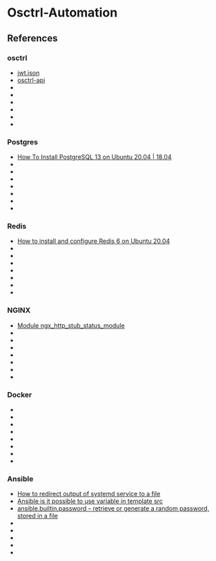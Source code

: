 # Osctrl-Automation


## References
### osctrl
* [jwt.json](https://github.com/jmpsec/osctrl/blob/93e91ac74c6e667fd7380f85b66bc31f64dcdf49/deploy/docker/conf/osctrl/jwt.json)
* [osctrl-api](https://app.swaggerhub.com/apis-docs/jmpsec/osctrl-api/0.2.8)
* []()
* []()
* []()
* []()
* []()
* []()

### Postgres
* [How To Install PostgreSQL 13 on Ubuntu 20.04 | 18.04](https://computingforgeeks.com/how-to-install-postgresql-13-on-ubuntu/)
* []()
* []()
* []()
* []()
* []()
* []()
* []()

### Redis
* [How to install and configure Redis 6 on Ubuntu 20.04](https://citizix.com/how-to-install-and-configure-redis-6-on-ubuntu-20-04/)
* []()
* []()
* []()
* []()
* []()
* []()
* []()

### NGINX
* [Module ngx_http_stub_status_module](https://nginx.org/en/docs/http/ngx_http_stub_status_module.html#stub_status)
* []()
* []()
* []()
* []()
* []()
* []()
* []()

### Docker
* []()
* []()
* []()
* []()
* []()
* []()
* []()
* []()

### Ansible
* [How to redirect output of systemd service to a file](https://stackoverflow.com/questions/37585758/how-to-redirect-output-of-systemd-service-to-a-file)
* [Ansible is it possible to use variable in template src](https://serverfault.com/questions/1009917/ansible-is-it-possible-to-use-variable-in-template-src)
* [ansible.builtin.password – retrieve or generate a random password, stored in a file](https://docs.ansible.com/ansible/latest/collections/ansible/builtin/password_lookup.html)
* []()
* []()
* []()
* []()
* []()
